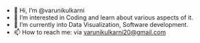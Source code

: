 - 👋 Hi, I’m @varunikulkarni
- 👀 I’m interested in Coding and learn about various aspects of it.
- 🌱 I’m currently into Data Visualization, Software development.
- 📫 How to reach me: via varunikulkarni20@gmail.com 

<!---
varunikulkarni/varunikulkarni is a ✨ special ✨ repository because its `README.md` (this file) appears on your GitHub profile.
You can click the Preview link to take a look at your changes.
--->
